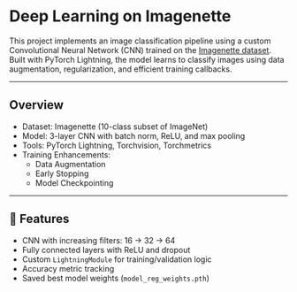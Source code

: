 # Deep Learning on Imagenette

This project implements an image classification pipeline using a custom Convolutional Neural Network (CNN) trained on the [Imagenette dataset](https://github.com/fastai/imagenette). Built with PyTorch Lightning, the model learns to classify images using data augmentation, regularization, and efficient training callbacks.

---

## Overview

- Dataset: Imagenette (10-class subset of ImageNet)
- Model: 3-layer CNN with batch norm, ReLU, and max pooling
- Tools: PyTorch Lightning, Torchvision, Torchmetrics
- Training Enhancements:
  - Data Augmentation
  - Early Stopping
  - Model Checkpointing

---

## 🧰 Features

- CNN with increasing filters: 16 → 32 → 64
- Fully connected layers with ReLU and dropout
- Custom `LightningModule` for training/validation logic
- Accuracy metric tracking
- Saved best model weights (`model_reg_weights.pth`)

